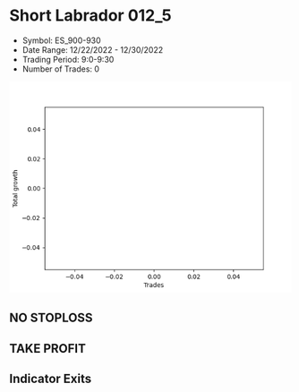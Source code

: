 # Short Labrador 012_5 
- Symbol: ES_900-930
- Date Range: 12/22/2022 - 12/30/2022
- Trading Period: 9:0-9:30
- Number of Trades: 0

![Plot](ShortLabrador012_5ES_900-930.png)
## NO STOPLOSS














## TAKE PROFIT











## Indicator Exits

